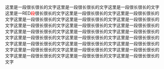 这里是一段很长很长的文字这里是一段很长很长的文字这里是一段很长很长的文字这里是一RED<s
 style="color: red">段</s>很长很长的文字这里是一段很长很长的文字这里是一段很长很长的文字这里是一段很长很长的文字这里是一段很长很长的文字这里是一段很长很长的文字这里是一段很长很长的文字这里是一段很长很长的文字这里是一段很长很长的文字这里是一段很长很长的文字这里是一段很长很长的文字这里是一段很长很长的文字这里是一段很长很长的文字这里是一段很长很长的文字这里是一段很长很长的文字这里是一段很长很长的文字这里是一段很长很长的文字这里是一段很长很长的文字这里是一段很长很长的文字这里是一段很长很长的文字这里是一段很长很长的文字这里是一段很长很长的文字这里是一段很长很长的文字这里是一段很长很长的文字